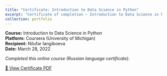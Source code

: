 ```yaml
---
title: "Certificate: Introduction to Data Science in Python"
excerpt: "Certificate of completion – Introduction to Data Science in Python (University of Michigan, Coursera)<br/><img src='/images/umich-python-certificate.png'>"
collection: portfolio
---
```


**Course:** Introduction to Data Science in Python  
**Platform:** Coursera (University of Michigan)  
**Recipient:** Nilufar Iangiboeva  
**Date:** March 28, 2022

*Completed this online course (Russian language certificate).*

[📄 View Certificate PDF](/files/Coursera_MichiganUnivercity.pdf)